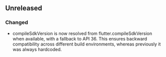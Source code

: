 ## Unreleased

### Changed

- compileSdkVersion is now resolved from flutter.compileSdkVersion when available, with a fallback
  to API 36. This ensures backward compatibility across different build environments, whereas
  previously it was always hardcoded.